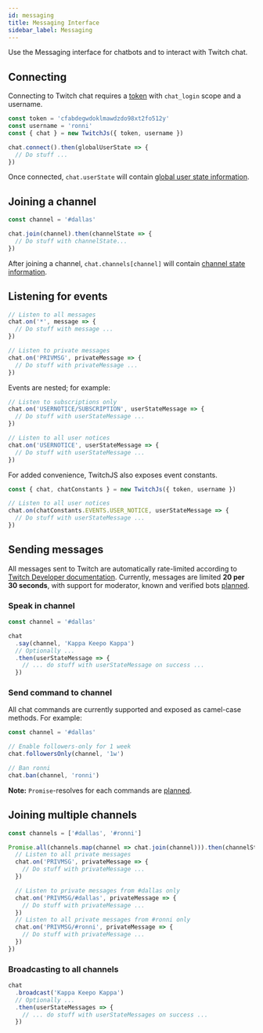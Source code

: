 ```yaml
---
id: messaging
title: Messaging Interface
sidebar_label: Messaging
---
```


Use the Messaging interface for chatbots and to interact with Twitch chat.

## Connecting

Connecting to Twitch chat requires a [token](authentication#obtaining-a-token)
with `chat_login` scope and a username.

```js
const token = 'cfabdegwdoklmawdzdo98xt2fo512y'
const username = 'ronni'
const { chat } = new TwitchJs({ token, username })

chat.connect().then(globalUserState => {
  // Do stuff ...
})
```

Once connected, `chat.userState` will contain
[global user state information](reference/typedef#GlobalUserStateTags).

## Joining a channel

```js
const channel = '#dallas'

chat.join(channel).then(channelState => {
  // Do stuff with channelState...
})
```

After joining a channel, `chat.channels[channel]` will contain
[channel state information](reference/typedef#ChannelState).

## Listening for events

```js
// Listen to all messages
chat.on('*', message => {
  // Do stuff with message ...
})

// Listen to private messages
chat.on('PRIVMSG', privateMessage => {
  // Do stuff with privateMessage ...
})
```

Events are nested; for example:

```js
// Listen to subscriptions only
chat.on('USERNOTICE/SUBSCRIPTION', userStateMessage => {
  // Do stuff with userStateMessage ...
})

// Listen to all user notices
chat.on('USERNOTICE', userStateMessage => {
  // Do stuff with userStateMessage ...
})
```

For added convenience, TwitchJS also exposes event constants.

```js
const { chat, chatConstants } = new TwitchJs({ token, username })

// Listen to all user notices
chat.on(chatConstants.EVENTS.USER_NOTICE, userStateMessage => {
  // Do stuff with userStateMessage ...
})
```

## Sending messages

All messages sent to Twitch are automatically rate-limited according to
[Twitch Developer documentation](https://dev.twitch.tv/docs/irc/guide/#command--message-limits).
Currently, messages are limited **20 per 30 seconds**, with support for
moderator, known and verified bots
[planned](https://github.com/twitch-apis/twitch-js/issues/100).

### Speak in channel

```js
const channel = '#dallas'

chat
  .say(channel, 'Kappa Keepo Kappa')
  // Optionally ...
  .then(userStateMessage => {
    // ... do stuff with userStateMessage on success ...
  })
```

### Send command to channel

All chat commands are currently supported and exposed as camel-case methods. For
example:

```js
const channel = '#dallas'

// Enable followers-only for 1 week
chat.followersOnly(channel, '1w')

// Ban ronni
chat.ban(channel, 'ronni')
```

**Note:** `Promise`-resolves for each commands are
[planned](https://github.com/twitch-apis/twitch-js/issues/87).

## Joining multiple channels

```js
const channels = ['#dallas', '#ronni']

Promise.all(channels.map(channel => chat.join(channel))).then(channelStates => {
  // Listen to all private messages
  chat.on('PRIVMSG', privateMessage => {
    // Do stuff with privateMessage ...
  })

  // Listen to private messages from #dallas only
  chat.on('PRIVMSG/#dallas', privateMessage => {
    // Do stuff with privateMessage ...
  })
  // Listen to all private messages from #ronni only
  chat.on('PRIVMSG/#ronni', privateMessage => {
    // Do stuff with privateMessage ...
  })
})
```

### Broadcasting to all channels

```js
chat
  .broadcast('Kappa Keepo Kappa')
  // Optionally ...
  .then(userStateMessages => {
    // ... do stuff with userStateMessages on success ...
  })
```
